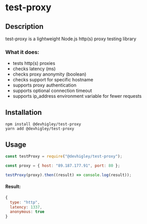 # test-proxy

## Description

test-proxy is a lightweight Node.js http(s) proxy testing library

### What it does:

-   tests http(s) proxies
-   checks latency (ms)
-   checks proxy anonymity (boolean)
-   checks support for specific hostname
-   supports proxy authentication
-   supports optional connection timeout
-   supports ip_address environment variable for fewer requests

## Installation

```
npm install @devhigley/test-proxy
yarn add @devhigley/test-proxy
```

## Usage

```js
const testProxy = require("@devhigley/test-proxy");

const proxy = { host: "89.187.177.91", port: 80 };

testProxy(proxy).then((result) => console.log(result));
```

#### Result:

```js
{
  type: "http",
  latency: 1337,
  anonymous: true
}
```

